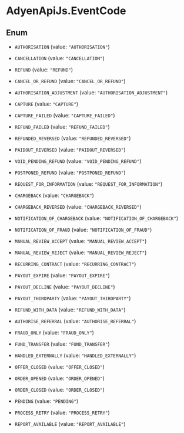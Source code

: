 # AdyenApiJs.EventCode

## Enum


* `AUTHORISATION` (value: `"AUTHORISATION"`)

* `CANCELLATION` (value: `"CANCELLATION"`)

* `REFUND` (value: `"REFUND"`)

* `CANCEL_OR_REFUND` (value: `"CANCEL_OR_REFUND"`)

* `AUTHORISATION_ADJUSTMENT` (value: `"AUTHORISATION_ADJUSTMENT"`)

* `CAPTURE` (value: `"CAPTURE"`)

* `CAPTURE_FAILED` (value: `"CAPTURE_FAILED"`)

* `REFUND_FAILED` (value: `"REFUND_FAILED"`)

* `REFUNDED_REVERSED` (value: `"REFUNDED_REVERSED"`)

* `PAIDOUT_REVERSED` (value: `"PAIDOUT_REVERSED"`)

* `VOID_PENDING_REFUND` (value: `"VOID_PENDING_REFUND"`)

* `POSTPONED_REFUND` (value: `"POSTPONED_REFUND"`)

* `REQUEST_FOR_INFORMATION` (value: `"REQUEST_FOR_INFORMATION"`)

* `CHARGEBACK` (value: `"CHARGEBACK"`)

* `CHARGEBACK_REVERSED` (value: `"CHARGEBACK_REVERSED"`)

* `NOTIFICATION_OF_CHARGEBACK` (value: `"NOTIFICATION_OF_CHARGEBACK"`)

* `NOTIFICATION_OF_FRAUD` (value: `"NOTIFICATION_OF_FRAUD"`)

* `MANUAL_REVIEW_ACCEPT` (value: `"MANUAL_REVIEW_ACCEPT"`)

* `MANUAL_REVIEW_REJECT` (value: `"MANUAL_REVIEW_REJECT"`)

* `RECURRING_CONTRACT` (value: `"RECURRING_CONTRACT"`)

* `PAYOUT_EXPIRE` (value: `"PAYOUT_EXPIRE"`)

* `PAYOUT_DECLINE` (value: `"PAYOUT_DECLINE"`)

* `PAYOUT_THIRDPARTY` (value: `"PAYOUT_THIRDPARTY"`)

* `REFUND_WITH_DATA` (value: `"REFUND_WITH_DATA"`)

* `AUTHORISE_REFERRAL` (value: `"AUTHORISE_REFERRAL"`)

* `FRAUD_ONLY` (value: `"FRAUD_ONLY"`)

* `FUND_TRANSFER` (value: `"FUND_TRANSFER"`)

* `HANDLED_EXTERNALLY` (value: `"HANDLED_EXTERNALLY"`)

* `OFFER_CLOSED` (value: `"OFFER_CLOSED"`)

* `ORDER_OPENED` (value: `"ORDER_OPENED"`)

* `ORDER_CLOSED` (value: `"ORDER_CLOSED"`)

* `PENDING` (value: `"PENDING"`)

* `PROCESS_RETRY` (value: `"PROCESS_RETRY"`)

* `REPORT_AVAILABLE` (value: `"REPORT_AVAILABLE"`)


